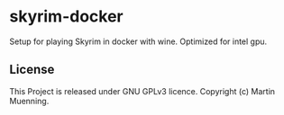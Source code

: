 # skyrim-docker

Setup for playing Skyrim in docker with wine. Optimized for intel gpu.

## License
This Project is released under GNU GPLv3 licence. Copyright (c) Martin Muenning.
